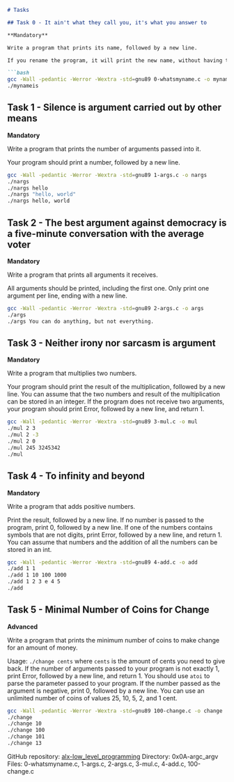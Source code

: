 ```markdown
# Tasks

## Task 0 - It ain't what they call you, it's what you answer to

**Mandatory**

Write a program that prints its name, followed by a new line.

If you rename the program, it will print the new name, without having to compile it again. You should not remove the path before the name of the program.

```bash
gcc -Wall -pedantic -Werror -Wextra -std=gnu89 0-whatsmyname.c -o mynameis
./mynameis
```

## Task 1 - Silence is argument carried out by other means

**Mandatory**

Write a program that prints the number of arguments passed into it.

Your program should print a number, followed by a new line.

```bash
gcc -Wall -pedantic -Werror -Wextra -std=gnu89 1-args.c -o nargs
./nargs
./nargs hello
./nargs "hello, world"
./nargs hello, world
```

## Task 2 - The best argument against democracy is a five-minute conversation with the average voter

**Mandatory**

Write a program that prints all arguments it receives.

All arguments should be printed, including the first one. Only print one argument per line, ending with a new line.

```bash
gcc -Wall -pedantic -Werror -Wextra -std=gnu89 2-args.c -o args
./args
./args You can do anything, but not everything.
```

## Task 3 - Neither irony nor sarcasm is argument

**Mandatory**

Write a program that multiplies two numbers.

Your program should print the result of the multiplication, followed by a new line. You can assume that the two numbers and result of the multiplication can be stored in an integer. If the program does not receive two arguments, your program should print Error, followed by a new line, and return 1.

```bash
gcc -Wall -pedantic -Werror -Wextra -std=gnu89 3-mul.c -o mul
./mul 2 3
./mul 2 -3
./mul 2 0
./mul 245 3245342
./mul
```

## Task 4 - To infinity and beyond

**Mandatory**

Write a program that adds positive numbers.

Print the result, followed by a new line. If no number is passed to the program, print 0, followed by a new line. If one of the numbers contains symbols that are not digits, print Error, followed by a new line, and return 1. You can assume that numbers and the addition of all the numbers can be stored in an int.

```bash
gcc -Wall -pedantic -Werror -Wextra -std=gnu89 4-add.c -o add
./add 1 1
./add 1 10 100 1000
./add 1 2 3 e 4 5
./add
```

## Task 5 - Minimal Number of Coins for Change

**Advanced**

Write a program that prints the minimum number of coins to make change for an amount of money.

Usage: `./change cents` where `cents` is the amount of cents you need to give back. If the number of arguments passed to your program is not exactly 1, print Error, followed by a new line, and return 1. You should use `atoi` to parse the parameter passed to your program. If the number passed as the argument is negative, print 0, followed by a new line. You can use an unlimited number of coins of values 25, 10, 5, 2, and 1 cent.

```bash
gcc -Wall -pedantic -Werror -Wextra -std=gnu89 100-change.c -o change
./change
./change 10
./change 100
./change 101
./change 13
```

GitHub repository: [alx-low_level_programming](https://github.com/ElmourikiYassine/alx-low_level_programming)
Directory: 0x0A-argc_argv
Files: 0-whatsmyname.c, 1-args.c, 2-args.c, 3-mul.c, 4-add.c, 100-change.c
```

